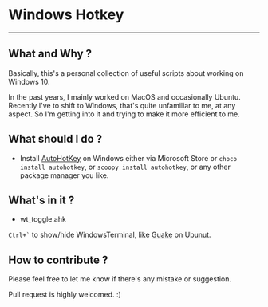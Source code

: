 # Windows Hotkey
---

## What and Why ?

Basically, this's a personal collection of useful scripts about working on Windows 10.

In the past years, I mainly worked on MacOS and occasionally Ubuntu. Recently I've to shift to Windows, that's quite unfamiliar to me, at any aspect.
So I'm getting into it and trying to make it more efficient to me.

## What should I do ?

* Install [AutoHotKey](https://www.autohotkey.com) on Windows
either via Microsoft Store
or ```choco install autohotkey```, 
or ```scoopy install autohotkey```, 
or any other package manager you like.

## What's in it ?
* wt_toggle.ahk

``` Ctrl+` ``` to show/hide WindowsTerminal, like [Guake](http://guake-project.org/) on Ubunut.

## How to contribute ?
Please feel free to let me know if there's any mistake or suggestion.

Pull request is highly welcomed. :)

